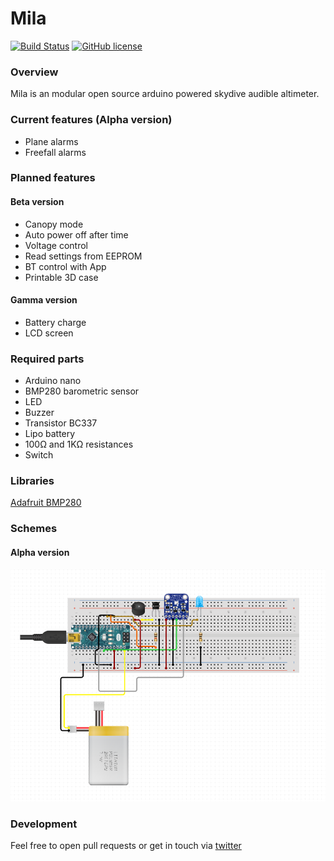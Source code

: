# Mila
[![Build Status](https://circleci.com/gh/FERRERDEV/Mila/tree/develop.svg?style=svg)](https://circleci.com/gh/FERRERDEV/Mila/tree/develop)
[![GitHub license](https://img.shields.io/badge/license-MIT-blue.svg)](https://raw.githubusercontent.com/FERRERDEV/Mila/master/LICENSE)

### Overview
Mila is an modular open source arduino powered skydive audible altimeter.

### Current features (Alpha version)
- Plane alarms
- Freefall alarms

### Planned features
#### Beta version
- Canopy mode
- Auto power off after time
- Voltage control
- Read settings from EEPROM
- BT control with App
- Printable 3D case

#### Gamma version
- Battery charge
- LCD screen

### Required parts
- Arduino nano
- BMP280 barometric sensor
- LED
- Buzzer
- Transistor BC337
- Lipo battery
- 100Ω and 1KΩ resistances
- Switch

### Libraries
[Adafruit BMP280](https://github.com/adafruit/Adafruit_BMP280_Library)

### Schemes
#### Alpha version
![Scheme](/Schemes/Alpha.png)

### Development
Feel free to open pull requests or get in touch via [twitter](https://twitter.com/FERRERDEV)